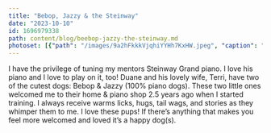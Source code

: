 ```yaml
---
title: "Bebop, Jazzy & the Steinway"
date: "2023-10-10"
id: 1696979338
path: content/blog/beebop-jazzy-the-steinway.md
photoset: [{"path": "/images/9a2hFkkkVjqhiYYHh7KxHW.jpeg", "caption": "Bebop, Jazzy & the Steinway- Clinton, UT", "thumbnail": "True"}]
---
```

I have the privilege of tuning my mentors Steinway Grand piano. I love his piano and I love to play on it, too! Duane and his lovely wife, Terri,  have two of the cutest dogs: Bebop & Jazzy (100% piano dogs). These two little ones welcomed me to their home & piano shop 2.5 years ago when I started training. I always receive warms licks, hugs, tail wags, and stories as they whimper them to me. I love these pups! If there’s anything that makes you feel more welcomed and loved it’s a happy dog(s).